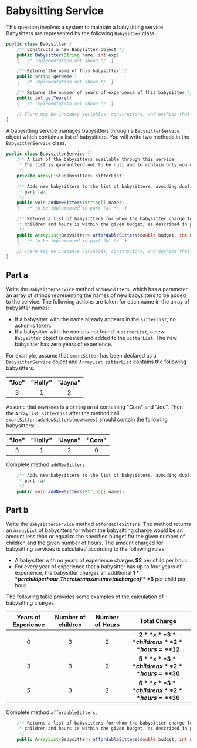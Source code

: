 # Babysitting Service

This question involves a system to maintain a babysitting service. Babysitters are represented by the following `Babysitter` class.

~~~java
public class Babysitter {
    /** Constructs a new Babysitter object */
    public Babysitter(String name, int exp)
    {   /* implementation not shown */  }

    /** Returns the name of this babysitter */
    public String getName()
    {   /* implementation not shown */  }

    /** Returns the number of years of experience of this babysitter */
    public int getYears()
    {   /* implementation not shown */  }

    // There may be instance variables, constructors, and methods that are not shown.
}
~~~

A babysitting service manages babysitters through a `BabysitterService` object which contains a list of babysitters. You will write two methods in the `BabysitterService` class.

~~~java
public class BabysitterService {
    /** A list of the babysitters available through this service
     * The list is guarantterd not to be null and to contain only non-null entries
     */
    private ArrayList<Babysitter> sitterList;

    /** Adds new babysitters to the list of babysitters, avoiding duplicates, as described in
     * part (a)
     */
    public void addNewSitters(String[] names)
    {   /* to be implemented in part (a) */  }

    /** Returns a list of babysitters for whom the babysitter charge for the given number of 
     * children and hours is within the given budget, as described in part (b)
     */
    public ArrayList<Babysitter> affordableSitters(double budget, int numChildren, int hours)
    {   /* to be implemented in part (b) */  }

    // There may be instance variables, constructors, and methods that are not shown.
}
~~~

## Part a

Write the `BabysitterService` method `addNewSitters`, which has a parameter an array of strings representing the names of new babysitters to be added to the service. The following actions are taken for each name in the array of babysitter names:

- If a babysitter with the name already appears in the `sitterList`, no action is taken.
- If a babysitter with the name is not found in `sitterList`, a new `Babysitter` object is created and added to the `sitterList`. The new babysitter has zero years of experience.

For example, assume that `smartSitter` has been declared as a `BabysitterService` object and `ArrayList sitterList` contains the following babysitters.

| "Joe" | "Holly" | "Jayna" |
| :---: | :-----: | :-----: |
| 3 | 1 | 2 |

Assume that `newNames` is a `String` arrat containing "Cora" and "Joe". Then the `ArrayList sitterList` after the method call `smartSitter.addNewSitters(newNames)` should contain the following babysitters:

| "Joe" | "Holly" | "Jayna" | "Cora" |
| :---: | :-----: | :-----: | :----: |
| 3 | 1 | 2 | 0 |

Complete method `addNewSitters`.

~~~java
    /** Adds new babysitters to the list of babysitters, avoiding duplicates, as described in
     * part (a)
     */
    public void addNewSitters(String[] names)
~~~

## Part b
Write the `BabysitterService` method `affordableSitters`. The method returns an `ArrayList` of babysitters for whom the babysitting charge would be an amount less than or equal to the specified budget for the given number of children and the given number of hours. The amount charged for babysitting services is calculated according to the following rules:

- A babysitter with no years of experience charges **$2** per child per hour.
- For every year of experience that a babysitter has up to four years of experience, the babysitter charges an additional **$1** per child per hour. There is a maximum total charge of **$6** per child per hour.

The following table provides some examples of the calculation of babysitting charges.

| **Years of Experience** | **Number of children** | **Number of Hours** | **Total Charge** |
| :---------------------: | :--------------------: | :-----------------: | :--------------: |
| 0 | 3 | 2 | **$2** x **3** children x **2** hours = **$12** |
| 3 | 3 | 2 | **$5** x **3** children x **2** hours = **$30** |
| 5 | 3 | 2 | **$6** x **3** children x **2** hours = **$36** |


Complete method `affordableSitters`.

~~~java
    /** Returns a list of babysitters for whom the babysitter charge for the given number of 
     * children and hours is within the given budget, as described in part (b)
     */
    public ArrayList<Babysitter> affordableSitters(double budget, int numChildren, int hours)
~~~